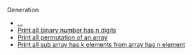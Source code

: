 Generation
* [. .](https://github.com/Sherly1001/Progamming-and-Algorithms-in-Le-Minh-Hoang-s-book#part-1--problem-listed)
* [Print all binary number has n digits](bin.c)
* [Print all permutation of an array](permutation..c)
* [Print all sub array has k elements from array has n element](subSet.c)
